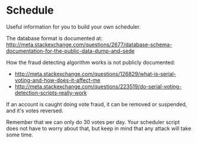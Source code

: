 # Schedule

Useful information for you to build your own scheduler.

The database format is documented at: <http://meta.stackexchange.com/questions/2677/database-schema-documentation-for-the-public-data-dump-and-sede>

How the fraud detecting algorithm works is not publicly documented:

- <http://meta.stackexchange.com/questions/126829/what-is-serial-voting-and-how-does-it-affect-me>
- <http://meta.stackexchange.com/questions/223519/do-serial-voting-detection-scripts-really-work>

If an account is caught doing vote fraud, it can be removed or suspended, and it's votes reversed.

Remember that we can only do 30 votes per day. Your scheduler script does not have to worry about that, but keep in mind that any attack will take some time.
